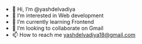 - 👋 Hi, I’m @yashdelvadiya
- 👀 I’m interested in Web development
- 🌱 I’m currently learning Frontend
- 💞️ I’m looking to collaborate on Gmail
- 📫 How to reach me yashdelvadiya18@gmail.com

<!---
yashdelvadiya/yashdelvadiya is a ✨ special ✨ repository because its `README.md` (this file) appears on your GitHub profile.
You can click the Preview link to take a look at your changes.
--->
